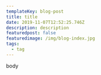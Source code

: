 ```yaml
---
templateKey: blog-post
title: title
date: 2019-11-07T12:52:25.746Z
description: description
featuredpost: false
featuredimage: /img/blog-index.jpg
tags:
  - tag
---
```

body
